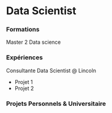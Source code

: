 # Data Scientist

### Formations
Master 2 Data science

### Expériences
Consultante Data Scientist @ Lincoln
- Projet 1
- Projet 2

### Projets Personnels & Universitaire

